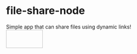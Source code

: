# file-share-node
Simple app that can share files using dynamic links! <br>
<img href='https://blog.en.uptodown.com/wallpaper-animado-google-pixel-2/' width='100px' height='50px'>
